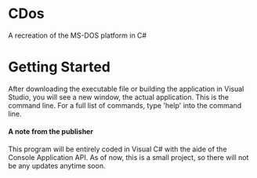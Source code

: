 # CDos
A recreation of the MS-DOS platform in C#

# Getting Started
After downloading the executable file or building the application in Visual Studio, you will see a new window, the actual application. This is the command line. For a full list of commands, type 'help' into the command line.

#### A note from the publisher
This program will be entirely coded in Visual C# with the aide of the Console Application API. As of now, this is a small project, so there will not be any updates anytime soon.
